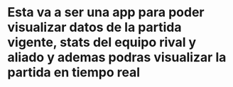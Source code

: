 # Esta va a ser una app para poder visualizar datos de la partida vigente, stats del equipo rival y aliado y ademas podras visualizar la partida en tiempo real
